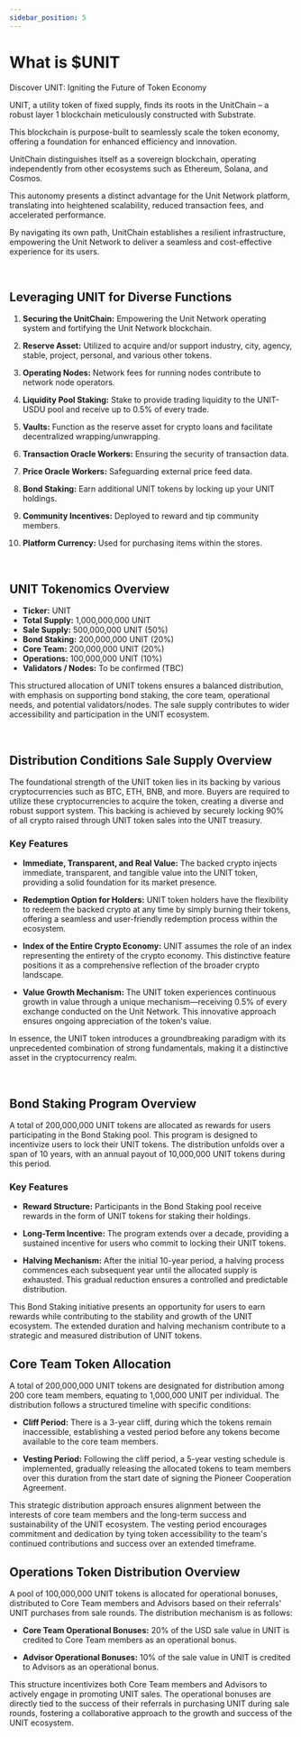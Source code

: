 ```yaml
---
sidebar_position: 5
---
```


# What is $UNIT

Discover UNIT: Igniting the Future of Token Economy

UNIT, a utility token of fixed supply, finds its roots in the UnitChain – a robust layer 1 blockchain meticulously constructed with Substrate.

This blockchain is purpose-built to seamlessly scale the token economy, offering a foundation for enhanced efficiency and innovation.

UnitChain distinguishes itself as a sovereign blockchain, operating independently from other ecosystems such as Ethereum, Solana, and Cosmos.

This autonomy presents a distinct advantage for the Unit Network platform, translating into heightened scalability, reduced transaction fees, and accelerated performance.

By navigating its own path, UnitChain establishes a resilient infrastructure, empowering the Unit Network to deliver a seamless and cost-effective experience for its users.

<br />

## Leveraging UNIT for Diverse Functions

1. **Securing the UnitChain:**
   Empowering the Unit Network operating system and fortifying the Unit Network blockchain.

2. **Reserve Asset:**
   Utilized to acquire and/or support industry, city, agency, stable, project, personal, and various other tokens.

3. **Operating Nodes:**
   Network fees for running nodes contribute to network node operators.

4. **Liquidity Pool Staking:**
   Stake to provide trading liquidity to the UNIT-USDU pool and receive up to 0.5% of every trade.

5. **Vaults:**
   Function as the reserve asset for crypto loans and facilitate decentralized wrapping/unwrapping.

6. **Transaction Oracle Workers:**
   Ensuring the security of transaction data.

7. **Price Oracle Workers:**
   Safeguarding external price feed data.

8. **Bond Staking:**
   Earn additional UNIT tokens by locking up your UNIT holdings.

9. **Community Incentives:**
   Deployed to reward and tip community members.

10. **Platform Currency:**
    Used for purchasing items within the stores.

<br />

## UNIT Tokenomics Overview

- **Ticker:** UNIT
- **Total Supply:** 1,000,000,000 UNIT
- **Sale Supply:** 500,000,000 UNIT (50%)
- **Bond Staking:** 200,000,000 UNIT (20%)
- **Core Team:** 200,000,000 UNIT (20%)
- **Operations:** 100,000,000 UNIT (10%)
- **Validators / Nodes:** To be confirmed (TBC)

This structured allocation of UNIT tokens ensures a balanced distribution, with emphasis on supporting bond staking, the core team, operational needs, and potential validators/nodes. The sale supply contributes to wider accessibility and participation in the UNIT ecosystem.

<br />

## Distribution Conditions Sale Supply Overview

The foundational strength of the UNIT token lies in its backing by various cryptocurrencies such as BTC, ETH, BNB, and more. Buyers are required to utilize these cryptocurrencies to acquire the token, creating a diverse and robust support system. This backing is achieved by securely locking 90% of all crypto raised through UNIT token sales into the UNIT treasury.

### Key Features

- **Immediate, Transparent, and Real Value:**
  The backed crypto injects immediate, transparent, and tangible value into the UNIT token, providing a solid foundation for its market presence.

- **Redemption Option for Holders:**
  UNIT token holders have the flexibility to redeem the backed crypto at any time by simply burning their tokens, offering a seamless and user-friendly redemption process within the ecosystem.

- **Index of the Entire Crypto Economy:**
  UNIT assumes the role of an index representing the entirety of the crypto economy. This distinctive feature positions it as a comprehensive reflection of the broader crypto landscape.

- **Value Growth Mechanism:**
  The UNIT token experiences continuous growth in value through a unique mechanism—receiving 0.5% of every exchange conducted on the Unit Network. This innovative approach ensures ongoing appreciation of the token's value.

In essence, the UNIT token introduces a groundbreaking paradigm with its unprecedented combination of strong fundamentals, making it a distinctive asset in the cryptocurrency realm.

<br />

## Bond Staking Program Overview

A total of 200,000,000 UNIT tokens are allocated as rewards for users participating in the Bond Staking pool. This program is designed to incentivize users to lock their UNIT tokens. The distribution unfolds over a span of 10 years, with an annual payout of 10,000,000 UNIT tokens during this period.

### Key Features

- **Reward Structure:**
  Participants in the Bond Staking pool receive rewards in the form of UNIT tokens for staking their holdings.

- **Long-Term Incentive:**
  The program extends over a decade, providing a sustained incentive for users who commit to locking their UNIT tokens.

- **Halving Mechanism:**
  After the initial 10-year period, a halving process commences each subsequent year until the allocated supply is exhausted. This gradual reduction ensures a controlled and predictable distribution.

This Bond Staking initiative presents an opportunity for users to earn rewards while contributing to the stability and growth of the UNIT ecosystem. The extended duration and halving mechanism contribute to a strategic and measured distribution of UNIT tokens.

## Core Team Token Allocation

A total of 200,000,000 UNIT tokens are designated for distribution among 200 core team members, equating to 1,000,000 UNIT per individual. The distribution follows a structured timeline with specific conditions:

- **Cliff Period:**
  There is a 3-year cliff, during which the tokens remain inaccessible, establishing a vested period before any tokens become available to the core team members.

- **Vesting Period:**
  Following the cliff period, a 5-year vesting schedule is implemented, gradually releasing the allocated tokens to team members over this duration from the start date of signing the Pioneer Cooperation Agreement.

This strategic distribution approach ensures alignment between the interests of core team members and the long-term success and sustainability of the UNIT ecosystem. The vesting period encourages commitment and dedication by tying token accessibility to the team's continued contributions and success over an extended timeframe.

## Operations Token Distribution Overview

A pool of 100,000,000 UNIT tokens is allocated for operational bonuses, distributed to Core Team members and Advisors based on their referrals' UNIT purchases from sale rounds. The distribution mechanism is as follows:

- **Core Team Operational Bonuses:**
  20% of the USD sale value in UNIT is credited to Core Team members as an operational bonus.

- **Advisor Operational Bonuses:**
  10% of the sale value in UNIT is credited to Advisors as an operational bonus.

This structure incentivizes both Core Team members and Advisors to actively engage in promoting UNIT sales. The operational bonuses are directly tied to the success of their referrals in purchasing UNIT during sale rounds, fostering a collaborative approach to the growth and success of the UNIT ecosystem.
